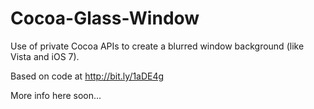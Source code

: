Cocoa-Glass-Window
==================

Use of private Cocoa APIs to create a blurred window background (like Vista and iOS 7).

Based on code at http://bit.ly/1aDE4g

More info here soon...
